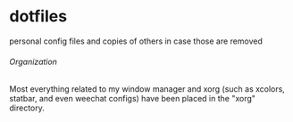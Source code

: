 # dotfiles
personal config files and copies of others in case those are removed

###### Organization
Most everything related to my window manager and xorg (such as xcolors, statbar, and even weechat configs) have been placed in the "xorg" directory.